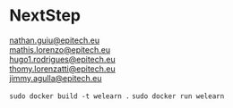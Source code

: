 # NextStep

nathan.guiu@epitech.eu </br>
mathis.lorenzo@epitech.eu </br>
hugo1.rodrigues@epitech.eu </br>
thomy.lorenzatti@epitech.eu </br>
jimmy.agulla@epitech.eu </br>

`sudo docker build -t welearn .`
`sudo docker run welearn`